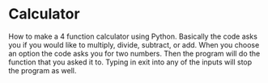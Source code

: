 # Calculator
How to make a 4 function calculator using Python.
Basically the code asks you if you would like to multiply, divide, subtract, or add.
When you choose an option the code asks you for two numbers. 
Then the program will do the function that you asked it to.
Typing in exit into any of the inputs will stop the program as well. 
